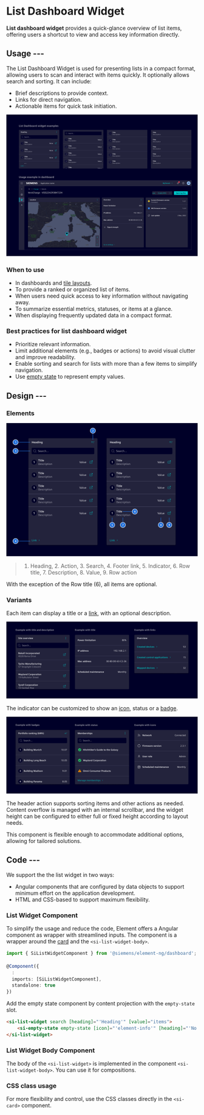 # List Dashboard Widget

**List dashboard widget** provides a quick-glance overview of list items,
offering users a shortcut to view and access key information directly.

## Usage ---

The List Dashboard Widget is used for presenting lists in a compact format, allowing users to scan
and interact with items quickly. It optionally allows search and sorting. It can include:

- Brief descriptions to provide context.
- Links for direct navigation.
- Actionable items for quick task initiation.

![List dashboard widget](images/list-dashboard-widget.png)

### When to use

- In dashboards and [tile layouts](../../fundamentals/layouts/content.md#tile-layout).
- To provide a ranked or organized list of items.
- When users need quick access to key information without navigating away.
- To summarize essential metrics, statuses, or items at a glance.
- When displaying frequently updated data in a compact format.

### Best practices for list dashboard widget

- Prioritize relevant information.
- Limit additional elements (e.g., badges or actions) to avoid visual clutter and improve readability.
- Enable sorting and search for lists with more than a few items to simplify navigation.
- Use [empty state](../status-notifications/empty-state.md) to represent empty values.

## Design ---

### Elements

![List dashboard widget elements](images/list-widget-elements.png)

> 1. Heading, 2. Action, 3. Search, 4. Footer link, 5. Indicator, 6. Row title, 7. Description, 8. Value, 9. Row action

With the exception of the Row title (6), all items are optional.

### Variants

Each item can display a title or a [link](../buttons-menus/links.md), with an optional description.

![List dashboard widget title examples](images/list-widget-titles.png)

The indicator can be customized to show an [icon](../../fundamentals/icons.md), status
or a [badge](../status-notifications/badges.md).

![List dashboard widget indicator examples](images/list-widget-indicators.png)

The header action supports sorting items and other actions as needed.
Content overflow is managed with an internal scrollbar, and the widget height can be configured to either
full or fixed height according to layout needs.

This component is flexible enough to accommodate additional options, allowing for tailored solutions.

## Code ---

We support the the list widget in two ways:

- Angular components that are configured by data objects to support minimum
  effort on the application development.
- HTML and CSS-based to support maximum flexibility.

### List Widget Component

To simplify the usage and reduce the code, Element offers a Angular component as wrapper
with streamlined inputs. The component is a wrapper around the [card](../layout-navigation/cards.md)
and the `<si-list-widget-body>`.

```ts
import { SiListWidgetComponent } from '@siemens/element-ng/dashboard';

@Component({
  :
  imports: [SiListWidgetComponent],
  standalone: true
})
```

Add the empty state component by content projection with the `empty-state` slot.

```html
<si-list-widget search [heading]="'Heading'" [value]="items">
    <si-empty-state empty-state [icon]="'element-info'" [heading]="'No buildings found.'" />
</si-list-widget>
```

<si-docs-component example="si-dashboard/si-list-widget" height="550"></si-docs-component>

<si-docs-api component="SiListWidgetComponent"></si-docs-api>

### List Widget Body Component

The body of the `<si-list-widget>` is implemented in the component `<si-list-widget-body>`. You can
use it for compositions.

<si-docs-component example="si-dashboard/si-list-widget-body" height="450"></si-docs-component>

<si-docs-api component="SiListWidgetBodyComponent"></si-docs-api>

### CSS class usage

For more flexibility and control, use the CSS classes directly in the `<si-card>`
component.

<si-docs-component example="si-dashboard/si-list-widget-css" height="400"></si-docs-component>

<si-docs-types></si-docs-types>
